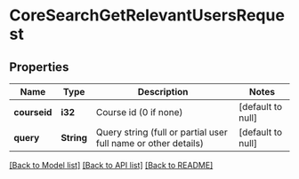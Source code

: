 # CoreSearchGetRelevantUsersRequest

## Properties

Name | Type | Description | Notes
------------ | ------------- | ------------- | -------------
**courseid** | **i32** | Course id (0 if none) | [default to null]
**query** | **String** | Query string (full or partial user full name or other details) | [default to null]

[[Back to Model list]](../README.md#documentation-for-models) [[Back to API list]](../README.md#documentation-for-api-endpoints) [[Back to README]](../README.md)


